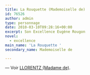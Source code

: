 ```yaml
---
title: La Rouquette (Mademoiselle de)
id: 76526
author: admin
type: personnage
date: 2010-03-10T09:28:16+00:00
excerpt: Son Excellence Eugène Rougon
novel:
  - excellence
main_name: 'La Rouquette '
secondary_name: Mademoiselle de

---
```

— Voir <a href="/personnage/llorentz-madame-de" target="_self">LLORENTZ (Madame de)</a>.